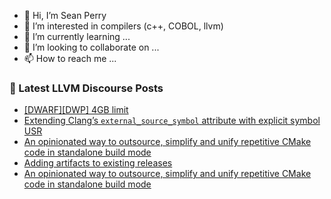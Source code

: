 - 👋 Hi, I’m Sean Perry
- 👀 I’m interested in compilers (c++, COBOL, llvm)
- 🌱 I’m currently learning ...
- 💞️ I’m looking to collaborate on ...
- 📫 How to reach me ...

<!---
s66perry/s66perry is a ✨ special ✨ repository because its `README.md` (this file) appears on your GitHub profile.
You can click the Preview link to take a look at your changes.
--->
### 📕 Latest LLVM Discourse Posts

<!-- DISCOURSE-LLVM:START -->
- [[DWARF][DWP] 4GB limit](https://discourse.llvm.org/t/dwarf-dwp-4gb-limit/63902?page=2#post_28)
- [Extending Clang’s `external_source_symbol` attribute with explicit symbol USR](https://discourse.llvm.org/t/extending-clang-s-external-source-symbol-attribute-with-explicit-symbol-usr/67575#post_1)
- [An opinionated way to outsource, simplify and unify repetitive CMake code in standalone build mode](https://discourse.llvm.org/t/an-opinionated-way-to-outsource-simplify-and-unify-repetitive-cmake-code-in-standalone-build-mode/67508#post_8)
- [Adding artifacts to existing releases](https://discourse.llvm.org/t/adding-artifacts-to-existing-releases/67296#post_4)
- [An opinionated way to outsource, simplify and unify repetitive CMake code in standalone build mode](https://discourse.llvm.org/t/an-opinionated-way-to-outsource-simplify-and-unify-repetitive-cmake-code-in-standalone-build-mode/67508#post_7)
<!-- DISCOURSE-LLVM:END -->
